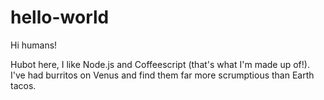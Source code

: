 # hello-world

Hi humans!

Hubot here, I like Node.js and Coffeescript (that's what I'm made up of!).
I've had burritos on Venus and find them far more scrumptious than Earth tacos.
